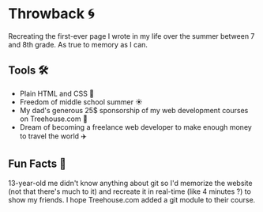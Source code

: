# Throwback 🌀
Recreating the first-ever page I wrote in my life over the summer between 7 and 8th grade. As true to memory as I can.

## Tools 🛠️
- Plain HTML and CSS 🌸
- Freedom of middle school summer ☀️
- My dad's generous 25$ sponsorship of my web development courses on Treehouse.com 🐸
- Dream of becoming a freelance web developer to make enough money to travel the world ✈️

## Fun Facts 👾
13-year-old me didn't know anything about git so I'd memorize the website (not that there's much to it) and recreate it in real-time (like 4 minutes ?) to show my friends.
I hope Treehouse.com added a git module to their course.
